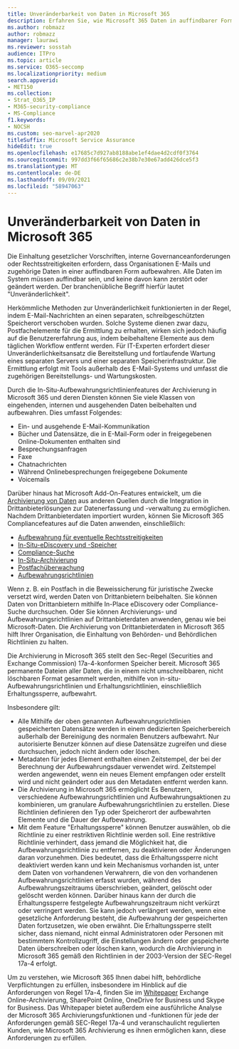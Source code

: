 ```yaml
---
title: Unveränderbarkeit von Daten in Microsoft 365
description: Erfahren Sie, wie Microsoft 365 Daten in auffindbarer Form aufbewahrt, um die Einhaltung gesetzlicher Vorschriften, interne Governanceanforderungen und Rechtsstreitigkeiten zu beheben.
ms.author: robmazz
author: robmazz
manager: laurawi
ms.reviewer: sosstah
audience: ITPro
ms.topic: article
ms.service: O365-seccomp
ms.localizationpriority: medium
search.appverid:
- MET150
ms.collection:
- Strat_O365_IP
- M365-security-compliance
- MS-Compliance
f1.keywords:
- NOCSH
ms.custom: seo-marvel-apr2020
titleSuffix: Microsoft Service Assurance
hideEdit: true
ms.openlocfilehash: e17685c7d927ab8188abe1ef4dae4d2cdf0f3764
ms.sourcegitcommit: 997dd3f66f65686c2e38b7e30e67add426dce5f3
ms.translationtype: MT
ms.contentlocale: de-DE
ms.lasthandoff: 09/09/2021
ms.locfileid: "58947063"
---
```

# <a name="data-immutability-in-microsoft-365"></a>Unveränderbarkeit von Daten in Microsoft 365

Die Einhaltung gesetzlicher Vorschriften, interne Governanceanforderungen oder Rechtsstreitigkeiten erfordern, dass Organisationen E-Mails und zugehörige Daten in einer auffindbaren Form aufbewahren. Alle Daten im System müssen auffindbar sein, und keine davon kann zerstört oder geändert werden. Der branchenübliche Begriff hierfür lautet "Unveränderlichkeit".

Herkömmliche Methoden zur Unveränderlichkeit funktionierten in der Regel, indem E-Mail-Nachrichten an einen separaten, schreibgeschützten Speicherort verschoben wurden. Solche Systeme dienen zwar dazu, Postfachelemente für die Ermittlung zu erhalten, wirken sich jedoch häufig auf die Benutzererfahrung aus, indem beibehaltene Elemente aus dem täglichen Workflow entfernt werden. Für IT-Experten erfordert dieser Unveränderlichkeitsansatz die Bereitstellung und fortlaufende Wartung eines separaten Servers und einer separaten Speicherinfrastruktur. Die Ermittlung erfolgt mit Tools außerhalb des E-Mail-Systems und umfasst die zugehörigen Bereitstellungs- und Wartungskosten.

Durch die In-Situ-Aufbewahrungsrichtlinienfeatures der Archivierung in Microsoft 365 und deren Diensten können Sie viele Klassen von eingehenden, internen und ausgehenden Daten beibehalten und aufbewahren. Dies umfasst Folgendes:

- Ein- und ausgehende E-Mail-Kommunikation
- Bücher und Datensätze, die in E-Mail-Form oder in freigegebenen Online-Dokumenten enthalten sind
- Besprechungsanfragen
- Faxe
- Chatnachrichten
- Während Onlinebesprechungen freigegebene Dokumente
- Voicemails

Darüber hinaus hat Microsoft Add-On-Features entwickelt, um die [Archivierung von Daten](https://support.office.com/article/Archiving-third-party-data-in-Office-365-0ce338d5-3666-4a18-86ab-c6910ff408cc) aus anderen Quellen durch die Integration in Drittanbieterlösungen zur Datenerfassung und -verwaltung zu ermöglichen. Nachdem Drittanbieterdaten importiert wurden, können Sie Microsoft 365 Compliancefeatures auf die Daten anwenden, einschließlich:

- [Aufbewahrung für eventuelle Rechtsstreitigkeiten](/microsoft-365/compliance/create-a-litigation-hold)
- [In-Situ-eDiscovery und -Speicher](/microsoft-365/compliance/manage-legal-investigations)
- [Compliance-Suche](/microsoft-365/compliance/search-for-content)
- [In-Situ-Archivierung](/microsoft-365/compliance/enable-archive-mailboxes)
- [Postfachüberwachung](/microsoft-365/compliance/enable-mailbox-auditing)
- [Aufbewahrungsrichtlinien](/microsoft-365/compliance/retention-policies)

Wenn z. B. ein Postfach in die Beweissicherung für juristische Zwecke versetzt wird, werden Daten von Drittanbietern beibehalten. Sie können Daten von Drittanbietern mithilfe In-Place eDiscovery oder Compliance-Suche durchsuchen. Oder Sie können Archivierungs- und Aufbewahrungsrichtlinien auf Drittanbieterdaten anwenden, genau wie bei Microsoft-Daten. Die Archivierung von Drittanbieterdaten in Microsoft 365 hilft Ihrer Organisation, die Einhaltung von Behörden- und Behördlichen Richtlinien zu halten.

Die Archivierung in Microsoft 365 stellt den Sec-Regel (Securities and Exchange Commission) 17a-4-konformen Speicher bereit. Microsoft 365 permanente Dateien aller Daten, die in einem nicht umschreibbaren, nicht löschbaren Format gesammelt werden, mithilfe von in-situ-Aufbewahrungsrichtlinien und Erhaltungsrichtlinien, einschließlich Erhaltungssperre, aufbewahrt.

Insbesondere gilt:

- Alle Mithilfe der oben genannten Aufbewahrungsrichtlinien gespeicherten Datensätze werden in einem dedizierten Speicherbereich außerhalb der Bereinigung des normalen Benutzers aufbewahrt. Nur autorisierte Benutzer können auf diese Datensätze zugreifen und diese durchsuchen, jedoch nicht ändern oder löschen.
- Metadaten für jedes Element enthalten einen Zeitstempel, der bei der Berechnung der Aufbewahrungsdauer verwendet wird. Zeitstempel werden angewendet, wenn ein neues Element empfangen oder erstellt wird und nicht geändert oder aus den Metadaten entfernt werden kann.
- Die Archivierung in Microsoft 365 ermöglicht Es Benutzern, verschiedene Aufbewahrungsrichtlinien und Aufbewahrungsaktionen zu kombinieren, um granulare Aufbewahrungsrichtlinien zu erstellen. Diese Richtlinien definieren den Typ oder Speicherort der aufbewahrten Elemente und die Dauer der Aufbewahrung.
- Mit dem Feature "Erhaltungssperre" können Benutzer auswählen, ob die Richtlinie zu einer restriktiven Richtlinie werden soll. Eine restriktive Richtlinie verhindert, dass jemand die Möglichkeit hat, die Aufbewahrungsrichtlinie zu entfernen, zu deaktivieren oder Änderungen daran vorzunehmen. Dies bedeutet, dass die Erhaltungssperre nicht deaktiviert werden kann und kein Mechanismus vorhanden ist, unter dem Daten von vorhandenen Verwahrern, die von den vorhandenen Aufbewahrungsrichtlinien erfasst wurden, während des Aufbewahrungszeitraums überschrieben, geändert, gelöscht oder gelöscht werden können. Darüber hinaus kann der durch die Erhaltungssperre festgelegte Aufbewahrungszeitraum nicht verkürzt oder verringert werden. Sie kann jedoch verlängert werden, wenn eine gesetzliche Anforderung besteht, die Aufbewahrung der gespeicherten Daten fortzusetzen, wie oben erwähnt. Die Erhaltungssperre stellt sicher, dass niemand, nicht einmal Administratoren oder Personen mit bestimmtem Kontrollzugriff, die Einstellungen ändern oder gespeicherte Daten überschreiben oder löschen kann, wodurch die Archivierung in Microsoft 365 gemäß den Richtlinien in der 2003-Version der SEC-Regel 17a-4 erfolgt.

Um zu verstehen, wie Microsoft 365 Ihnen dabei hilft, behördliche Verpflichtungen zu erfüllen, insbesondere im Hinblick auf die Anforderungen von Regel 17a-4, finden Sie im [Whitepaper](https://www.microsoft.com/microsoft-365/blog/wp-content/uploads/2015/11/Microsoft-EOA-White-Paper.pdf) Exchange Online-Archivierung, SharePoint Online, OneDrive for Business und Skype for Business. Das Whitepaper bietet außerdem eine ausführliche Analyse der Microsoft 365 Archivierungsfunktionen und -funktionen für jede der Anforderungen gemäß SEC-Regel 17a-4 und veranschaulicht regulierten Kunden, wie Microsoft 365 Archivierung es ihnen ermöglichen kann, diese Anforderungen zu erfüllen.
